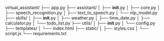 virtual_assistant/
├── app.py
├── assistant/
│   ├── __init__.py
│   ├── core.py
│   ├── speech_recognition.py
│   ├── text_to_speech.py
│   └── nlp_model.py
├── skills/
│   ├── __init__.py
│   ├── weather.py
│   ├── time_date.py
│   ├── calculator.py
│   └── todo_list.py
├── utils/
│   ├── __init__.py
│   └── config.py
├── templates/
│   └── index.html
├── static/
│   ├── styles.css
│   └── script.js
└── requirements.txt